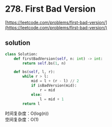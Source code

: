 # 278. First Bad Version
[https://leetcode.com/problems/first-bad-version/](https://leetcode.com/problems/first-bad-version/)


## solution

```python
class Solution:
    def firstBadVersion(self, n: int) -> int:
        return self.bs(1, n)

    def bs(self, l, r):
        while r > l:
            mid = l + (r - l) // 2
            if isBadVersion(mid):
                r = mid
            else:
                l = mid + 1
        return l
```
时间复杂度：O(log(n)) <br>
空间复杂度：O(1)
